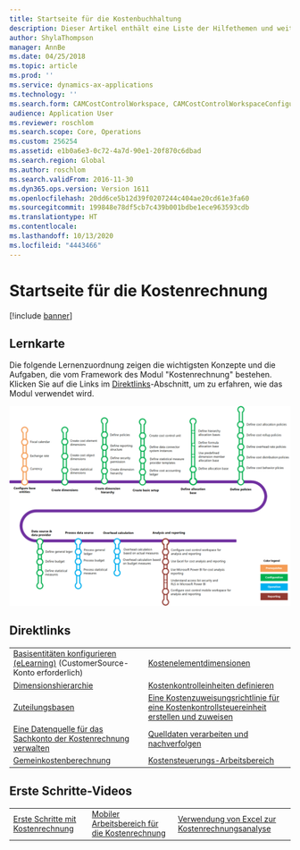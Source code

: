 ```yaml
---
title: Startseite für die Kostenbuchhaltung
description: Dieser Artikel enthält eine Liste der Hilfethemen und weiterer Ressourcen, die für die Kostenbuchhaltung verfügbar sind.
author: ShylaThompson
manager: AnnBe
ms.date: 04/25/2018
ms.topic: article
ms.prod: ''
ms.service: dynamics-ax-applications
ms.technology: ''
ms.search.form: CAMCostControlWorkspace, CAMCostControlWorkspaceConfiguration, CAMCostAccountingLedgerAdminWorkspace, CAMAXCostAccountingSetupWizard
audience: Application User
ms.reviewer: roschlom
ms.search.scope: Core, Operations
ms.custom: 256254
ms.assetid: e1b0a6e3-0c72-4a7d-90e1-20f870c6dbad
ms.search.region: Global
ms.author: roschlom
ms.search.validFrom: 2016-11-30
ms.dyn365.ops.version: Version 1611
ms.openlocfilehash: 20dd6ce5b12d39f0207244c404ae20cd61e3fa60
ms.sourcegitcommit: 199848e78df5cb7c439b001bdbe1ece963593cdb
ms.translationtype: HT
ms.contentlocale: 
ms.lasthandoff: 10/13/2020
ms.locfileid: "4443466"
---
```

# <a name="cost-accounting-home-page"></a>Startseite für die Kostenrechnung

[!include [banner](../includes/banner.md)]

## <a name="learning-map"></a>Lernkarte 

Die folgende Lernenzuordnung zeigen die wichtigsten Konzepte und die Aufgaben, die vom Framework des Modul "Kostenrechnung" bestehen. Klicken Sie auf die Links im [Direktlinks](#quick-links)-Abschnitt, um zu erfahren, wie das Modul verwendet wird.

[![Lernkarte für die Kostenrechnung](./media/cost-accounting-map.png)](./media/cost-accounting-map.png)

## <a name="quick-links"></a>Direktlinks

|      |   |
|------|---|
|  [Basisentitäten konfigurieren (eLearning)](https://mbspartner.microsoft.com/Home) (CustomerSource-Konto erforderlich)  |[Kostenelementdimensionen](cost-elements.md)  |
|  [Dimensionshierarchie](dimension-hierarchy.md)  |[Kostenkontrolleinheiten definieren](./tasks/define-cost-control-units.md)| 
| [Zuteilungsbasen](allocation-bases.md)|[Eine Kostenzuweisungsrichtlinie für eine Kostenkontrollsteuereinheit erstellen und zuweisen](./tasks/create-assign-cost-allocation-policy-cost-control-unit.md) | 
| [Eine Datenquelle für das Sachkonto der Kostenrechnung verwalten](./tasks/manage-data-source-cost-accounting-ledger.md) |                                           [Quelldaten verarbeiten und nachverfolgen](./tasks/process-trace-source-data.md)     | 
|[Gemeinkostenberechnung](overhead-calculation.md)  | [Kostensteuerungs-Arbeitsbereich](cost-control-workspace.md)   |

## <a name="get-started-videosbr"></a>Erste Schritte-Videos<br/>

|  |  |                             |
|------------------------|--------------------|-----------------------------|
| [Erste Schritte mit Kostenrechnung](https://www.youtube.com/watch?v=1pUDtJQZ8FU&t=35s)  | [Mobiler Arbeitsbereich für die Kostenrechnung](https://www.youtube.com/watch?v=imsuTg8rUVk&t=7s)  |   [Verwendung von Excel zur Kostenrechnungsanalyse](https://www.youtube.com/watch?v=-HKHYdClvx8)  |



